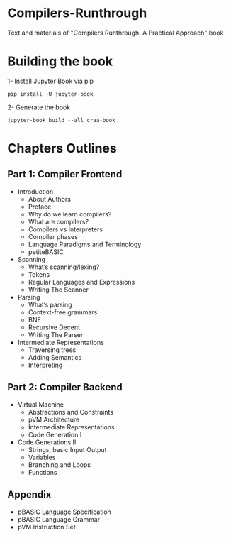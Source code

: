 # Compilers-Runthrough
Text and materials of "Compilers Runthrough: A Practical Approach" book

# Building the book
1- Install Jupyter Book via pip
```
pip install -U jupyter-book
```
2- Generate the book
```
jupyter-book build --all craa-book
```
# Chapters Outlines

## Part 1: Compiler Frontend
* Introduction
    * About Authors
    * Preface
    * Why do we learn compilers?
    * What are compilers?
    * Compilers vs Interpreters
    * Compiler phases
    * Language Paradigms and Terminology
    * petiteBASIC
* Scanning 
    * What’s scanning/lexing?
    * Tokens
    * Regular Languages and Expressions
    * Writing The Scanner
* Parsing
    * What’s parsing
    * Context-free grammars
    * BNF
    * Recursive Decent
    * Writing The Parser
* Intermediate Representations
    * Traversing trees
    * Adding Semantics
    * Interpreting
## Part 2: Compiler Backend
* Virtual Machine
    * Abstractions and Constraints
    * pVM Architecture
    * Intermediate Representations
    * Code Generation I
* Code Generations II:
    * Strings, basic Input Output
    * Variables
    * Branching and Loops
    * Functions
## Appendix
* pBASIC Language Specification
* pBASIC Language Grammar
* pVM Instruction Set
